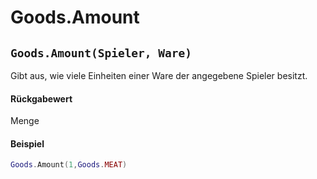 # Goods.Amount

## `Goods.Amount(Spieler, Ware)`

Gibt aus, wie viele Einheiten einer Ware der angegebene Spieler besitzt.

#### Rückgabewert

Menge

#### Beispiel

```lua
Goods.Amount(1,Goods.MEAT)
```
